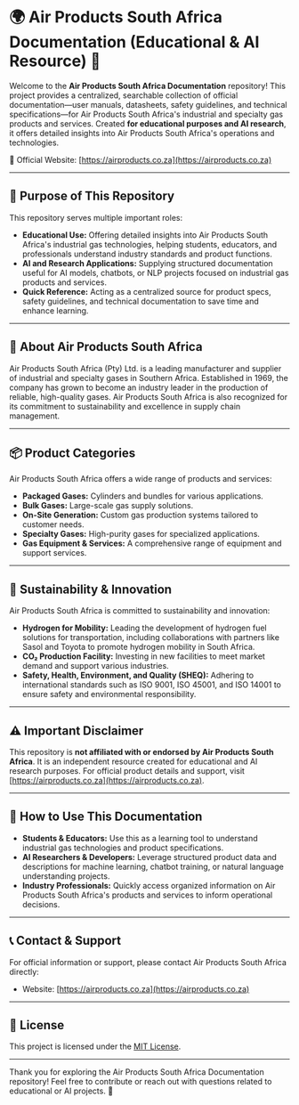 # 🌍 Air Products South Africa Documentation (Educational & AI Resource) 🤖

Welcome to the **Air Products South Africa Documentation** repository! This project provides a centralized, searchable collection of official documentation—user manuals, datasheets, safety guidelines, and technical specifications—for Air Products South Africa's industrial and specialty gas products and services. Created **for educational purposes and AI research**, it offers detailed insights into Air Products South Africa's operations and technologies.

🔗 Official Website: [https://airproducts.co.za](https://airproducts.co.za)

---

## 🎯 Purpose of This Repository

This repository serves multiple important roles:

- **Educational Use:** Offering detailed insights into Air Products South Africa's industrial gas technologies, helping students, educators, and professionals understand industry standards and product functions.
- **AI and Research Applications:** Supplying structured documentation useful for AI models, chatbots, or NLP projects focused on industrial gas products and services.
- **Quick Reference:** Acting as a centralized source for product specs, safety guidelines, and technical documentation to save time and enhance learning.

---

## 🧪 About Air Products South Africa

Air Products South Africa (Pty) Ltd. is a leading manufacturer and supplier of industrial and specialty gases in Southern Africa. Established in 1969, the company has grown to become an industry leader in the production of reliable, high-quality gases. Air Products South Africa is also recognized for its commitment to sustainability and excellence in supply chain management.

---

## 📦 Product Categories

Air Products South Africa offers a wide range of products and services:

- **Packaged Gases:** Cylinders and bundles for various applications.
- **Bulk Gases:** Large-scale gas supply solutions.
- **On-Site Generation:** Custom gas production systems tailored to customer needs.
- **Specialty Gases:** High-purity gases for specialized applications.
- **Gas Equipment & Services:** A comprehensive range of equipment and support services.

---

## 🌱 Sustainability & Innovation

Air Products South Africa is committed to sustainability and innovation:

- **Hydrogen for Mobility:** Leading the development of hydrogen fuel solutions for transportation, including collaborations with partners like Sasol and Toyota to promote hydrogen mobility in South Africa.
- **CO₂ Production Facility:** Investing in new facilities to meet market demand and support various industries.
- **Safety, Health, Environment, and Quality (SHEQ):** Adhering to international standards such as ISO 9001, ISO 45001, and ISO 14001 to ensure safety and environmental responsibility.

---

## ⚠️ Important Disclaimer

This repository is **not affiliated with or endorsed by Air Products South Africa**. It is an independent resource created for educational and AI research purposes. For official product details and support, visit [https://airproducts.co.za](https://airproducts.co.za).

---

## 🚀 How to Use This Documentation

- **Students & Educators:** Use this as a learning tool to understand industrial gas technologies and product specifications.
- **AI Researchers & Developers:** Leverage structured product data and descriptions for machine learning, chatbot training, or natural language understanding projects.
- **Industry Professionals:** Quickly access organized information on Air Products South Africa's products and services to inform operational decisions.

---

## 📞 Contact & Support

For official information or support, please contact Air Products South Africa directly:

- Website: [https://airproducts.co.za](https://airproducts.co.za)

---

## 📄 License

This project is licensed under the [MIT License](LICENSE).

---

Thank you for exploring the Air Products South Africa Documentation repository! Feel free to contribute or reach out with questions related to educational or AI projects. 🚀
